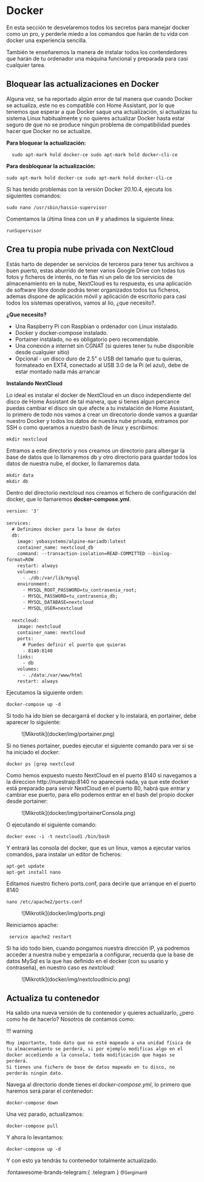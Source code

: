 # Docker

En esta sección te desvelaremos todos los secretos para manejar docker como un pro, y perderle miedo a los comandos que harán de tu vida con docker una experiencia sencilla.

También te enseñaremos la manera de instalar todos los contendedores que harán de tu ordenador una máquina funcional y preparada para casi cualquier tarea.

## Bloquear las actualizaciones en Docker

Alguna vez, se ha reportado algún error de tal manera que cuando Docker se actualiza, este no es compatible con Home Assistant, por lo que tenemos que esperar a que Docker saque una actualización, si actualizas tu sistema Linux habitualmente y no quieres actualizar Docker hasta estar seguro de que no se produce ningún problema de compatibilidad puedes hacer que Docker no se actualize.

**Para bloquear la actualización:**

```
  sudo apt-mark hold docker-ce sudo apt-mark hold docker-cli-ce
```

**Para desbloquear la actualización:**

```
sudo apt-mark hold docker-ce sudo apt-mark hold docker-cli-ce
```

Si has tenido problemas con la versión Docker 20.10.4, ejecuta los siguientes comandos:

```
sudo nano /usr/sbin/hassio-supervisor
```

Comentamos la última línea con un # y añadimos la siguiente línea:

```
runSupervisor
```

## Crea tu propia nube privada con NextCloud

Estás harto de depender se servicios de terceros para tener tus archivos a buen puerto, estas aburrido de tener varios Google Drive con todas tus fotos y ficheros de interés, no te fías ni un pelo de los servicios de almacenamiento en la nube, NextCloud es tu respuesta, es una aplicación de software libre donde podrás tener organizados todos tus ficheros, ademas dispone de aplicación móvil y aplicación de escritorio para casi todos los sistemas operativos, vamos al lío, ¿que necesito?.

**¿Que necesito?**

* Una Raspberry Pi con Raspbian o ordenador con Linux instalado.
* Docker y docker-compose instalado.
* Portainer instalado, no es obligatorio pero recomendable.
* Una conexión a internet sin CGNAT (si quieres tener tu nube disponible desde cualquier sitio)
* Opcional - un disco duro de 2.5" o USB del tamaño que tu quieras, formateado en EXT4, conectado al USB 3.0 de la Pi (el azul), debe de estar montado nada más arrancar

**Instalando NextCloud**

Lo ideal es instalar el docker de NextCloud en un disco independiente del disco de Home Assistant de tal manera, que si tienes algun percance puedas cambiar el disco sin que afecte a tu instalación de Home Assistant, lo primero de todo nos vamos a crear un direcotorio donde vamos a guardar nuestro Docker y todos los datos de nuestra nube privada, entramos por SSH o como queramos a nuestro bash de linux y escribimos:

```
mkdir nextcloud
```

Entramos a este directorio y nos creamos un directorio para albergar la base de datos que lo llamaremos db y otro directorio para guardar todos los datos de nuestra nube, el docker, lo llamaremos data.

```
mkdir data
mkdir db
```

Dentro del directorio nextcloud nos creamos el fichero de configuración del docker, que lo llamaremos **docker-compose.yml**.

```
version: '3'

services:
  # Definimos docker para la base de datos
  db:
    image: yobasystems/alpine-mariadb:latest
    container_name: nextcloud_db
    command: --transaction-isolation=READ-COMMITTED --binlog-format=ROW
    restart: always
    volumes:
      - ./db:/var/lib/mysql
    environment:
      - MYSQL_ROOT_PASSWORD=tu_contrasenia_root;
      - MYSQL_PASSWORD=tu_contrasenia_db;
      - MYSQL_DATABASE=nextcloud
      - MYSQL_USER=nextcloud

  nextcloud:
    image: nextcloud
    container_name: nextcloud
    ports:
      # Puedes definir el puerto que quieras
      - 8140:8140
    links:
      - db
    volumes:
      - ./data:/var/www/html
    restart: always
```

Ejecutamos la siguiente orden:

```
docker-compose up -d
```

Si todo ha ido bien se decargarrá el docker y lo instalará, en portainer, debe aparecer lo siguiente:

<figure markdown> 
  ![Mikrotik](docker/img/portainer.png)
</figure>

Si no tienes portainer, puedes ejecutar el siguiente comando para ver si se ha iniciado el docker:

```
docker ps |grep nextcloud
```

Como hemos expuesto nuesto NextCloud en el puerto 8140 si navegamos a la direccion http://nuestraip:8140 no aparecerá nada, ya que este docker está preparado para servir NextCloud en el puerto 80, habrá que entrar y cambiar ese puerto, para ello podemos entrar en el bash del propio docker desde portainer:

<figure markdown> 
  ![Mikrotik](docker/img/portainerConsola.png)
</figure>

O ejecutando el siguiente comando:

```
docker exec -i -t nextcloud1 /bin/bash
```

Y entrará las consola del docker, que es un linux, vamos a ejecutar varios comandos, para instalar un editor de ficheros:

```
apt-get update
apt-get install nano
```

Editamos nuestro fichero ports.conf, para decirle que arranque en el puerto 8140

```
nano /etc/apache2/ports.conf
```
<figure markdown> 
  ![Mikrotik](docker/img/ports.png)
</figure>

Reiniciamos apache:

```
 service apache2 restart
```

Si ha ido todo bien, cuando pongamos nuestra dirección IP, ya podremos acceder a nuestra nube y empezarla a configurar, recuerda que la base de datos MySql es la que has definido en el docker (con su usario y contraseña), en nuestro caso es *nextcloud*:

<figure markdown> 
  ![Mikrotik](docker/img/nextcloudInicio.png)
</figure>


## Actualiza tu contenedor

Ha salido una nueva versión de tu contenedor y quieres actualizarlo, ¿pero como he de hacerlo? Nosotros de contamos como:

!!! warning
  
    Muy importante, todo dato que no esté mapeado a una unidad física de tu almacenamiento se perderá, si por ejemplo modificas algo en el docker accediendo a la consola, toda modificación que hagas se perderá.
    Si tienes una fichero de base de datos mapeado en tu disco, no perderás ningún dato.

Navega al directorio donde tienes el *docker-compose.yml*, lo primero que haremos será parar el contenedor:

```
docker-compose down
```
Una vez parado, actualizamos:

```
docker-compose pull
```

Y ahora lo levantamos:

```
docker-compose up -d
```

Y con esto ya tendrás tu contenedor totalmente actualizado.

:fontawesome-brands-telegram:{ .telegram } <small>@Sergiman9</small> 